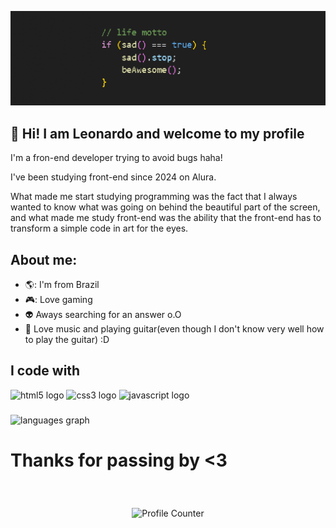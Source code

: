 ![Banner](banner.png)
## :tada: Hi! I am Leonardo and welcome to my profile
I'm a fron-end developer trying to avoid bugs haha!

I've been studying front-end since 2024 on Alura.

What made me start studying programming was the fact that I always wanted to know what was going on behind the beautiful part of the screen, and what made me study front-end was the ability that the front-end has to transform a simple code in art for the eyes.

###

## About me:
- 🌎: I'm from Brazil
- 🎮: Love gaming
- 👽 Aways searching for an answer o.O
- 🎸 Love music and playing guitar(even though I don't know very well how to play the guitar) :D

###

<h2 align="left">I code with</h2>
<div align="left">
  <img src="https://cdn.jsdelivr.net/gh/devicons/devicon/icons/html5/html5-original.svg" height="40" alt="html5 logo"  />
  <img src="https://cdn.jsdelivr.net/gh/devicons/devicon/icons/css3/css3-original.svg" height="40" alt="css3 logo"  />
  <img src="https://cdn.jsdelivr.net/gh/devicons/devicon/icons/javascript/javascript-original.svg" height="40" alt="javascript logo"  />
</div>

###

<div align="left">
  <img src="https://github-readme-stats.vercel.app/api/top-langs?username=LeozinGs&locale=en&hide_title=false&layout=compact&card_width=320&langs_count=5&theme=dracula&hide_border=false" height="150" alt="languages graph"  />
</div>

###

# Thanks for passing by <3

<div align="center" style="padding-top: 40px;">
    <img src="https://profile-counter.glitch.me/LeozinGs/count.svg" alt="Profile Counter"/>
</div>

###
